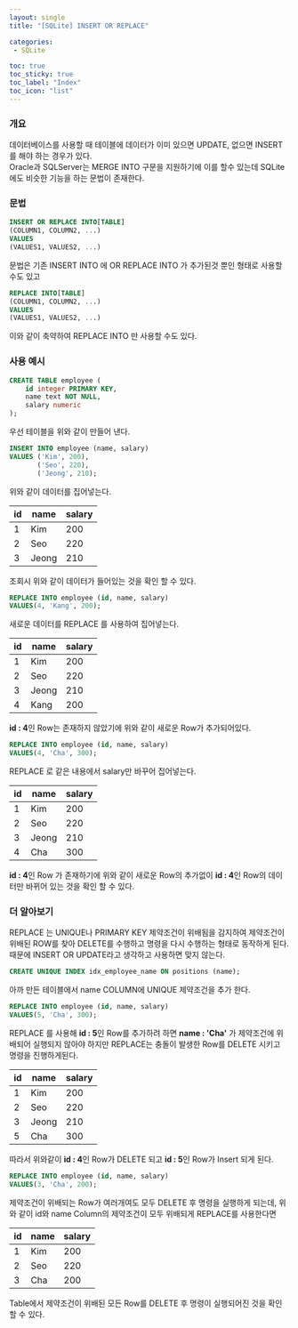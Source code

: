 ```yaml
---
layout: single
title: "[SQLite] INSERT OR REPLACE"

categories:
 - SQLite

toc: true
toc_sticky: true
toc_label: "Index"
toc_icon: "list"
---
```


### 개요  
데이터베이스를 사용할 때 테이블에 데이터가 이미 있으면 UPDATE, 없으면 INSERT를 해야 하는 경우가 있다.  
Oracle과 SQLServer는 MERGE INTO 구문을 지원하기에 이를 할수 있는데 SQLite에도 비슷한 기능을 하는 문법이 존재한다.  

### 문법
```sql
INSERT OR REPLACE INTO[TABLE]
(COLUMN1, COLUMN2, ...)
VALUES
(VALUES1, VALUES2, ...)
```
문법은 기존 INSERT INTO 에 OR REPLACE INTO 가 추가된것 뿐인 형태로 사용할 수도 있고  
```sql
REPLACE INTO[TABLE]
(COLUMN1, COLUMN2, ...)
VALUES
(VALUES1, VALUES2, ...)
```
이와 같이 축약하여 REPLACE INTO 만 사용할 수도 있다.

### 사용 예시
```sql
CREATE TABLE employee (
	id integer PRIMARY KEY,
	name text NOT NULL,
	salary numeric
);
```
우선 테이블을 위와 같이 만들어 낸다.

```sql
INSERT INTO employee (name, salary)
VALUES ('Kim', 200),
       ('Seo', 220),
       ('Jeong', 210);
```
위와 같이 데이터를 집어넣는다.

|id|name|salary|  
|---|---|---|  
|1|Kim|200|  
|2|Seo|220|  
|3|Jeong|210|  

조회시 위와 같이 데이터가 들어있는 것을 확인 할 수 있다.

```sql
REPLACE INTO employee (id, name, salary)
VALUES(4, 'Kang', 200);
```
새로운 데이터를 REPLACE 를 사용하여 집어넣는다.

|id|name|salary|  
|---|---|---|  
|1|Kim|200|  
|2|Seo|220|  
|3|Jeong|210|  
|4|Kang|200|  

**id : 4**인 Row는 존재하지 않았기에 위와 같이 새로운 Row가 추가되어있다.

```sql
REPLACE INTO employee (id, name, salary)
VALUES(4, 'Cha', 300);
```
REPLACE 로 같은 내용에서 salary만 바꾸어 집어넣는다.

|id|name|salary|  
|---|---|---|  
|1|Kim|200|  
|2|Seo|220|  
|3|Jeong|210|  
|4|Cha|300|  

**id : 4**인 Row 가 존재하기에 위와 같이 새로운 Row의 추가없이 **id : 4**인 Row의 데이터만 바뀌어 있는 것을 확인 할 수 있다.

### 더 알아보기
REPLACE 는 UNIQUE나 PRIMARY KEY 제약조건이 위배됨을 감지하여 제약조건이 위배된 ROW를 찾아 DELETE를 수행하고
명령을 다시 수행하는 형태로 동작하게 된다.
때문에 INSERT OR UPDATE라고 생각하고 사용하면 맞지 않는다.

```sql
CREATE UNIQUE INDEX idx_employee_name ON positions (name);
```
아까 만든 테이블에서 name COLUMN에 UNIQUE 제약조건을 추가 한다.

```sql
REPLACE INTO employee (id, name, salary)
VALUES(5, 'Cha', 300);
```
REPLACE 를 사용해 **id : 5**인 Row를 추가하려 하면 **name : 'Cha'** 가 제약조건에 위배되어 실행되지 않아야 하지만
REPLACE는 충돌이 발생한 Row를 DELETE 시키고 명령을 진행하게된다.

|id|name|salary|  
|---|---|---|  
|1|Kim|200|  
|2|Seo|220|  
|3|Jeong|210|  
|5|Cha|300|  

따라서 위와같이 **id : 4**인 Row가 DELETE 되고 **id : 5**인 Row가 Insert 되게 된다.

```sql
REPLACE INTO employee (id, name, salary)
VALUES(3, 'Cha', 200);
```
제약조건이 위배되는 Row가 여러개여도 모두 DELETE 후 명령을 실행하게 되는데, 위와 같이 id와 name Column의 제약조건이 모두 위배되게 REPLACE를 사용한다면

|id|name|salary|  
|---|---|---|  
|1|Kim|200|  
|2|Seo|220|  
|3|Cha|200|  

Table에서 제약조건이 위배된 모든 Row를 DELETE 후 명령이 실행되어진 것을 확인 할 수 있다.
